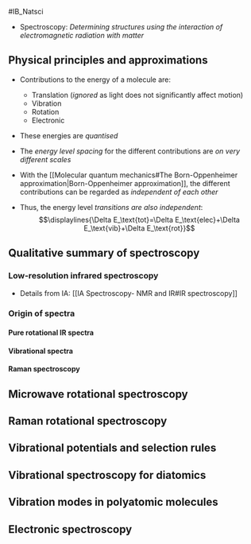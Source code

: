 #IB_Natsci 

- Spectroscopy: _Determining structures using the interaction of electromagnetic radiation with matter_

## Physical principles and approximations

- Contributions to the energy of a molecule are: 
	- Translation (_ignored_ as light does not significantly affect motion)
	- Vibration
	- Rotation
	- Electronic

- These energies are _quantised_
- The _energy level spacing_ for the different contributions are _on very different scales_
- With the [[Molecular quantum mechanics#The Born-Oppenheimer approximation|Born-Oppenheimer approximation]], the different contributions can be regarded as _independent of each other_
- Thus, the energy level _transitions are also independent_:
$$\displaylines{\Delta E_\text{tot}=\Delta E_\text{elec}+\Delta E_\text{vib}+\Delta E_\text{rot}}$$


## Qualitative summary of spectroscopy

### Low-resolution infrared spectroscopy
- Details from IA: [[IA Spectroscopy- NMR and IR#IR spectroscopy]]

### Origin of spectra

#### Pure rotational IR spectra

#### Vibrational spectra

#### Raman spectroscopy

## Microwave rotational spectroscopy


## Raman rotational spectroscopy

## Vibrational potentials and selection rules

## Vibrational spectroscopy for diatomics

## Vibration modes in polyatomic molecules

## Electronic spectroscopy


